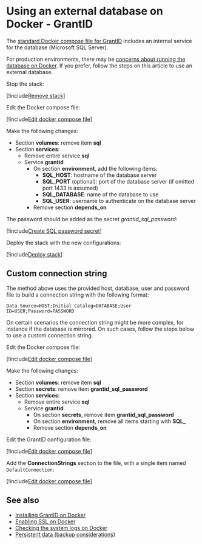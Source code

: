 ﻿# Using an external database on Docker - GrantID

The [standard Docker compose file for GrantID](https://cdn.lacunasoftware.com/grantid/docker/grantid-stack.yml) includes an internal service for the database
(Microsoft SQL Server).

For production environments, there may be [concerns about running the database on Docker](https://vsupalov.com/database-in-docker/). If you prefer,
follow the steps on this article to use an external database.

Stop the stack:

[!include[Remove stack](../../../../../../includes/grant-id/docker/remove-stack.md)]

Edit the Docker compose file:

[!include[Edit docker compose file](../../../../../../includes/grant-id/docker/edit-compose.md)]

Make the following changes:

* Section **volumes**: remove item **sql**
* Section **services**:
  * Remove entire service **sql**
  * Service **grantid**
    * On section **environment**, add the following items:
      * **SQL_HOST**: hostname of the database server
      * **SQL_PORT** (optional): port of the database server (if omitted port 1433 is assumed)
      * **SQL_DATABASE**: name of the database to use
      * **SQL_USER**: username to authenticate on the database server
	* Remove section **depends_on**

The password should be added as the secret *grantid_sql_password*:

[!include[Create SQL password secret](../../../../../../includes/grant-id/docker/create-sql-password-secret.md)]

Deploy the stack with the new configurations:

[!include[Deploy stack](../../../../../../includes/grant-id/docker/deploy.md)]

## Custom connection string

The method above uses the provided host, database, user and password file to build a connection string with the following format:

```plaintext
Data Source=HOST;Initial Catalog=DATABASE;User ID=USER;Password=PASSWORD
```

On certain scenarios the connection string might be more complex, for instance if the database is mirrored. On such cases, follow
the steps below to use a custom connection string.

Edit the Docker compose file:

[!include[Edit docker compose file](../../../../../../includes/grant-id/docker/edit-compose.md)]

Make the following changes:

* Section **volumes**: remove item **sql**
* Section **secrets**: remove item **grantid_sql_password**
* Section **services**:
  * Remove entire service **sql**
  * Service **grantid**
    * On section **secrets**, remove item **grantid_sql_password**
    * On section **environment**, remove all items starting with **SQL_**
	* Remove section **depends_on**

Edit the GrantID configuration file:

[!include[Edit docker compose file](../../../../../../includes/grant-id/docker/edit-grantid-config.md)]

Add the **ConnectionStrings** section to the file, with a single item named `DefaultConnection`:

[!include[Edit docker compose file](../../../../../../includes/grant-id/docker/connection-string.md)]

## See also

* [Installing GrantID on Docker](index.md)
* [Enabling SSL on Docker](enable-ssl.md)
* [Checking the system logs on Docker](check-logs.md)
* [Persistent data (backup considerations)](persistent-data.md)
